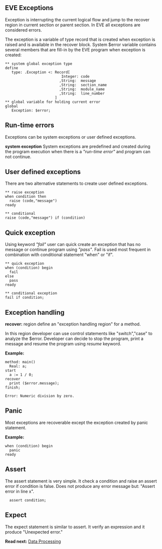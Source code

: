 ## EVE Exceptions

Exception is interrupting the current logical flow and jump to the recover region in current section or parent section. In EVE all exceptions are considered errors.

The exception is a variable of type record that is created when exception is raised and is available in the recover block. System $error variable contains several members that are fill-in by the EVE program when exception is created: 
```
** system global exception type
define
   type: .Exception <: Record[
                          Integer: code 
                         ,String:  message 
                         ,String:  section_name 
                         ,String:  module_name 
                         ,String:  line_number  
                       ]
** global variable for holding current error
global
   Exception: $error;
```
## Run-time errors
Exceptions can be system exceptions or user defined exceptions.

**system exception** 
System exceptions are predefined and created during the program execution 
when there is a _"run-time error"_ and program can not continue.

## User defined exceptions

There are two alternative statements to create user defined exceptions.

```
** raise exception
when condition then
  raise (code,"message")
ready

** conditional 
raise (code,"message") if (condition)
```

## Quick exception
Using keyword _"fail"_ user can quick create an exception that has no message or continue program using _"pass"_. Fail is used most frequent in combination with conditional statement "when" or "if". 

```
** quick exception
when (condition) begin
  fail
else
  pass
ready

** conditional exception
fail if condition;
```

## Exception handling

**recover:** region define an "exception handling region" for a method.

In this region developer can use control statements like "switch","case" to analyze the $error. Developer can decide to stop the program, print a message and resume the program using _resume_ keyword.

**Example:** 

```
method: main()
  Real: a; 
start  
  a := 1 / 0;  
recover
  print ($error.message);
finish;
```

```
Error: Numeric division by zero.
```

## Panic

Most exceptions are recoverable except the exception created by panic statement.

**Example:**
```
when (condition) begin
  panic
ready
```

## Assert

The assert statement is very simple. It check a condition and raise an assert error if condition is false. Does not produce any error message but: "Assert error in line x".
```
  assert condition;
```

## Expect
The expect statement is similar to assert. It verify an expression and  it produce "Unexpected error."


**Read next:** [Data Processing](processing.md)